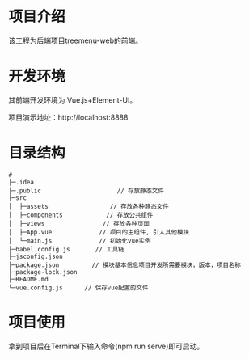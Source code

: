 # 项目介绍

该工程为后端项目treemenu-web的前端。


# 开发环境

其前端开发环境为 Vue.js+Element-UI。

项目演示地址：http://localhost:8888
                      

# 目录结构

```
# 
├─.idea        
├─.public                     // 存放静态文件
├─src                      
│  ├─assets                 // 存放各种静态文件
│  ├─components            // 存放公共组件 
│  ├─views                // 存放各种页面
│  ├─App.vue             // 项目的主组件, 引入其他模块       
│  └─main.js             // 初始化vue实例  
├─babel.config.js       // 工具链
├─jsconfig.json        
├─package.json         // 模块基本信息项目开发所需要模块，版本，项目名称
├─package-lock.json
├─README.md
└─vue.config.js      // 保存vue配置的文件
```



# 项目使用

拿到项目后在Terminal下输入命令(npm run serve)即可启动。
